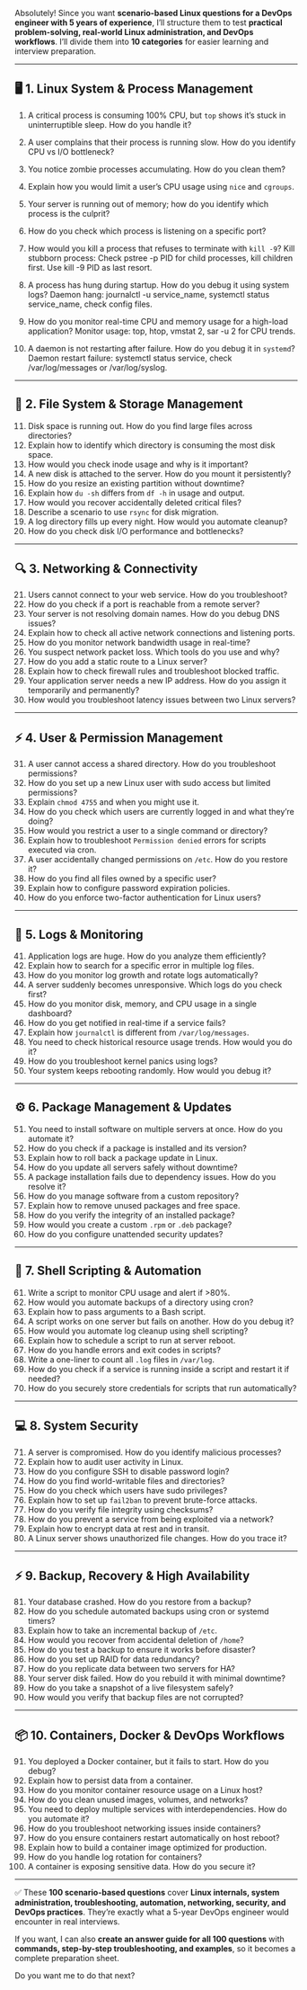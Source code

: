 Absolutely! Since you want **scenario-based Linux questions for a DevOps engineer with 5 years of experience**, I’ll structure them to test **practical problem-solving, real-world Linux administration, and DevOps workflows**. I’ll divide them into **10 categories** for easier learning and interview preparation.

---

## **🖥️ 1. Linux System & Process Management**

1. A critical process is consuming 100% CPU, but `top` shows it’s stuck in uninterruptible sleep. How do you handle it?
2. A user complains that their process is running slow. How do you identify CPU vs I/O bottleneck?
3. You notice zombie processes accumulating. How do you clean them?
4. Explain how you would limit a user’s CPU usage using `nice` and `cgroups`.
5. Your server is running out of memory; how do you identify which process is the culprit?
6. How do you check which process is listening on a specific port?
7. How would you kill a process that refuses to terminate with `kill -9`?
Kill stubborn process: Check pstree -p PID for child processes, kill children first. Use kill -9 PID as last resort.

8. A process has hung during startup. How do you debug it using system logs?
Daemon hang: journalctl -u service_name, systemctl status service_name, check config files.

9. How do you monitor real-time CPU and memory usage for a high-load application?
Monitor usage: top, htop, vmstat 2, sar -u 2 for CPU trends.

11. A daemon is not restarting after failure. How do you debug it in `systemd`?
Daemon restart failure: systemctl status service, check /var/log/messages or /var/log/syslog.
---

## **📂 2. File System & Storage Management**

11. Disk space is running out. How do you find large files across directories?
12. Explain how to identify which directory is consuming the most disk space.
13. How would you check inode usage and why is it important?
14. A new disk is attached to the server. How do you mount it persistently?
15. How do you resize an existing partition without downtime?
16. Explain how `du -sh` differs from `df -h` in usage and output.
17. How would you recover accidentally deleted critical files?
18. Describe a scenario to use `rsync` for disk migration.
19. A log directory fills up every night. How would you automate cleanup?
20. How do you check disk I/O performance and bottlenecks?

---

## **🔍 3. Networking & Connectivity**

21. Users cannot connect to your web service. How do you troubleshoot?
22. How do you check if a port is reachable from a remote server?
23. Your server is not resolving domain names. How do you debug DNS issues?
24. Explain how to check all active network connections and listening ports.
25. How do you monitor network bandwidth usage in real-time?
26. You suspect network packet loss. Which tools do you use and why?
27. How do you add a static route to a Linux server?
28. Explain how to check firewall rules and troubleshoot blocked traffic.
29. Your application server needs a new IP address. How do you assign it temporarily and permanently?
30. How would you troubleshoot latency issues between two Linux servers?

---

## **⚡ 4. User & Permission Management**

31. A user cannot access a shared directory. How do you troubleshoot permissions?
32. How do you set up a new Linux user with sudo access but limited permissions?
33. Explain `chmod 4755` and when you might use it.
34. How do you check which users are currently logged in and what they’re doing?
35. How would you restrict a user to a single command or directory?
36. Explain how to troubleshoot `Permission denied` errors for scripts executed via cron.
37. A user accidentally changed permissions on `/etc`. How do you restore it?
38. How do you find all files owned by a specific user?
39. Explain how to configure password expiration policies.
40. How do you enforce two-factor authentication for Linux users?

---

## **📝 5. Logs & Monitoring**

41. Application logs are huge. How do you analyze them efficiently?
42. Explain how to search for a specific error in multiple log files.
43. How do you monitor log growth and rotate logs automatically?
44. A server suddenly becomes unresponsive. Which logs do you check first?
45. How do you monitor disk, memory, and CPU usage in a single dashboard?
46. How do you get notified in real-time if a service fails?
47. Explain how `journalctl` is different from `/var/log/messages`.
48. You need to check historical resource usage trends. How would you do it?
49. How do you troubleshoot kernel panics using logs?
50. Your system keeps rebooting randomly. How would you debug it?

---

## **⚙️ 6. Package Management & Updates**

51. You need to install software on multiple servers at once. How do you automate it?
52. How do you check if a package is installed and its version?
53. Explain how to roll back a package update in Linux.
54. How do you update all servers safely without downtime?
55. A package installation fails due to dependency issues. How do you resolve it?
56. How do you manage software from a custom repository?
57. Explain how to remove unused packages and free space.
58. How do you verify the integrity of an installed package?
59. How would you create a custom `.rpm` or `.deb` package?
60. How do you configure unattended security updates?

---

## **🔧 7. Shell Scripting & Automation**

61. Write a script to monitor CPU usage and alert if >80%.
62. How would you automate backups of a directory using cron?
63. Explain how to pass arguments to a Bash script.
64. A script works on one server but fails on another. How do you debug it?
65. How would you automate log cleanup using shell scripting?
66. Explain how to schedule a script to run at server reboot.
67. How do you handle errors and exit codes in scripts?
68. Write a one-liner to count all `.log` files in `/var/log`.
69. How do you check if a service is running inside a script and restart it if needed?
70. How do you securely store credentials for scripts that run automatically?

---

## **💻 8. System Security**

71. A server is compromised. How do you identify malicious processes?
72. Explain how to audit user activity in Linux.
73. How do you configure SSH to disable password login?
74. How do you find world-writable files and directories?
75. How do you check which users have sudo privileges?
76. Explain how to set up `fail2ban` to prevent brute-force attacks.
77. How do you verify file integrity using checksums?
78. How do you prevent a service from being exploited via a network?
79. Explain how to encrypt data at rest and in transit.
80. A Linux server shows unauthorized file changes. How do you trace it?

---

## **⚡ 9. Backup, Recovery & High Availability**

81. Your database crashed. How do you restore from a backup?
82. How do you schedule automated backups using cron or systemd timers?
83. Explain how to take an incremental backup of `/etc`.
84. How would you recover from accidental deletion of `/home`?
85. How do you test a backup to ensure it works before disaster?
86. How do you set up RAID for data redundancy?
87. How do you replicate data between two servers for HA?
88. Your server disk failed. How do you rebuild it with minimal downtime?
89. How do you take a snapshot of a live filesystem safely?
90. How would you verify that backup files are not corrupted?

---

## **📦 10. Containers, Docker & DevOps Workflows**

91. You deployed a Docker container, but it fails to start. How do you debug?
92. Explain how to persist data from a container.
93. How do you monitor container resource usage on a Linux host?
94. How do you clean unused images, volumes, and networks?
95. You need to deploy multiple services with interdependencies. How do you automate it?
96. How do you troubleshoot networking issues inside containers?
97. How do you ensure containers restart automatically on host reboot?
98. Explain how to build a container image optimized for production.
99. How do you handle log rotation for containers?
100. A container is exposing sensitive data. How do you secure it?

---

✅ These **100 scenario-based questions** cover **Linux internals, system administration, troubleshooting, automation, networking, security, and DevOps practices**. They’re exactly what a 5-year DevOps engineer would encounter in real interviews.

If you want, I can also **create an answer guide for all 100 questions** with **commands, step-by-step troubleshooting, and examples**, so it becomes a complete preparation sheet.

Do you want me to do that next?
